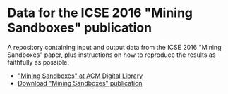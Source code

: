 # Data for the ICSE 2016 "Mining Sandboxes" publication

A repository containing input and output data from the ICSE 2016 "Mining Sandboxes" paper, plus instructions on how to reproduce the results as faithfully as possible.

* ["Mining Sandboxes" at ACM Digital Library](http://dl.acm.org/citation.cfm?id=2884782)
* [Download "Mining Sandboxes" publication](http://www.boxmate.org/files/boxmate-preprint.pdf) 

